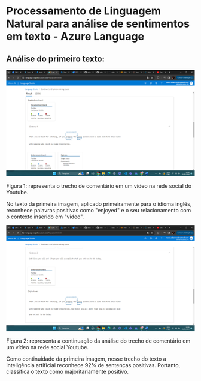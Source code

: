 # Processamento de Linguagem Natural para análise de sentimentos em texto - Azure Language


## Análise do primeiro texto:
<img src="print_resultados/relato_youtuber1.png"/>

Figura 1: representa o trecho de comentário em um vídeo na rede social do Youtube.

No texto da primeira imagem, aplicado primeiramente para o idioma inglês, reconhece palavras positivas como "enjoyed" e
o seu relacionamento com o contexto inserido em "video".

<img src="print_resultados/relato_youtuber2.png"/>

Figura 2: representa a continuação da análise do trecho de comentário em um vídeo na rede social Youtube.

Como continuidade da primeira imagem, nesse trecho do texto a inteligência artificial reconhece 92% de sentenças positivas.
Portanto, classifica o texto como majoritariamente positivo.
